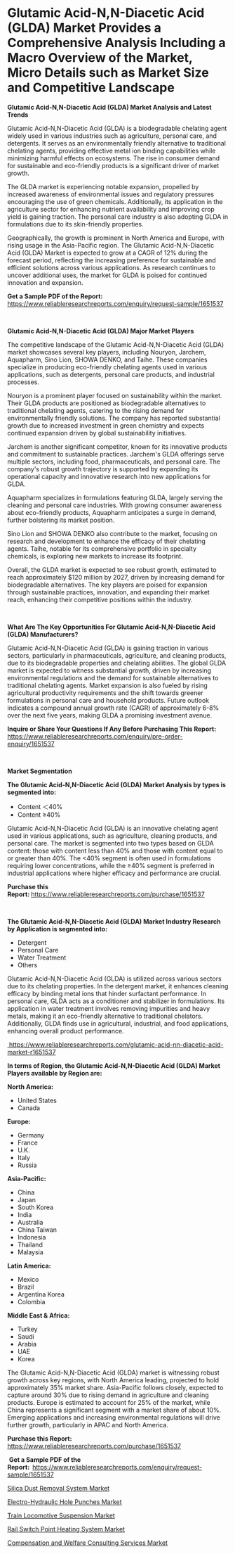 <p><h1>Glutamic Acid-N,N-Diacetic Acid (GLDA) Market Provides a Comprehensive Analysis Including a Macro Overview of the Market, Micro Details such as Market Size and Competitive Landscape</h1></p><p><strong>Glutamic Acid-N,N-Diacetic Acid (GLDA) Market Analysis and Latest Trends</strong></p>
<p><p>Glutamic Acid-N,N-Diacetic Acid (GLDA) is a biodegradable chelating agent widely used in various industries such as agriculture, personal care, and detergents. It serves as an environmentally friendly alternative to traditional chelating agents, providing effective metal ion binding capabilities while minimizing harmful effects on ecosystems. The rise in consumer demand for sustainable and eco-friendly products is a significant driver of market growth.</p><p>The GLDA market is experiencing notable expansion, propelled by increased awareness of environmental issues and regulatory pressures encouraging the use of green chemicals. Additionally, its application in the agriculture sector for enhancing nutrient availability and improving crop yield is gaining traction. The personal care industry is also adopting GLDA in formulations due to its skin-friendly properties. </p><p>Geographically, the growth is prominent in North America and Europe, with rising usage in the Asia-Pacific region. The Glutamic Acid-N,N-Diacetic Acid (GLDA) Market is expected to grow at a CAGR of 12% during the forecast period, reflecting the increasing preference for sustainable and efficient solutions across various applications. As research continues to uncover additional uses, the market for GLDA is poised for continued innovation and expansion.</p></p>
<p><strong>Get a Sample PDF of the Report:&nbsp;</strong> <a href="https://www.reliableresearchreports.com/enquiry/request-sample/1651537?utm_campaign=12&utm_medium=2&utm_source=Github&utm_content=ia&utm_term=23032025&utm_id=glutamic-acid-nn-diacetic-acid-glda">https://www.reliableresearchreports.com/enquiry/request-sample/1651537</a></p>
<p>&nbsp;</p>
<p><strong>Glutamic Acid-N,N-Diacetic Acid (GLDA) Major Market Players</strong></p>
<p><p>The competitive landscape of the Glutamic Acid-N,N-Diacetic Acid (GLDA) market showcases several key players, including Nouryon, Jarchem, Aquapharm, Sino Lion, SHOWA DENKO, and Taihe. These companies specialize in producing eco-friendly chelating agents used in various applications, such as detergents, personal care products, and industrial processes.</p><p>Nouryon is a prominent player focused on sustainability within the market. Their GLDA products are positioned as biodegradable alternatives to traditional chelating agents, catering to the rising demand for environmentally friendly solutions. The company has reported substantial growth due to increased investment in green chemistry and expects continued expansion driven by global sustainability initiatives.</p><p>Jarchem is another significant competitor, known for its innovative products and commitment to sustainable practices. Jarchem's GLDA offerings serve multiple sectors, including food, pharmaceuticals, and personal care. The company's robust growth trajectory is supported by expanding its operational capacity and innovative research into new applications for GLDA.</p><p>Aquapharm specializes in formulations featuring GLDA, largely serving the cleaning and personal care industries. With growing consumer awareness about eco-friendly products, Aquapharm anticipates a surge in demand, further bolstering its market position.</p><p>Sino Lion and SHOWA DENKO also contribute to the market, focusing on research and development to enhance the efficacy of their chelating agents. Taihe, notable for its comprehensive portfolio in specialty chemicals, is exploring new markets to increase its footprint.</p><p>Overall, the GLDA market is expected to see robust growth, estimated to reach approximately $120 million by 2027, driven by increasing demand for biodegradable alternatives. The key players are poised for expansion through sustainable practices, innovation, and expanding their market reach, enhancing their competitive positions within the industry.</p></p>
<p>&nbsp;</p>
<p><strong>What Are The Key Opportunities For Glutamic Acid-N,N-Diacetic Acid (GLDA) Manufacturers?</strong></p>
<p><p>Glutamic Acid-N,N-Diacetic Acid (GLDA) is gaining traction in various sectors, particularly in pharmaceuticals, agriculture, and cleaning products, due to its biodegradable properties and chelating abilities. The global GLDA market is expected to witness substantial growth, driven by increasing environmental regulations and the demand for sustainable alternatives to traditional chelating agents. Market expansion is also fueled by rising agricultural productivity requirements and the shift towards greener formulations in personal care and household products. Future outlook indicates a compound annual growth rate (CAGR) of approximately 6-8% over the next five years, making GLDA a promising investment avenue.</p></p>
<p><strong>Inquire or Share Your Questions If Any Before Purchasing This Report:</strong> <a href="https://www.reliableresearchreports.com/enquiry/pre-order-enquiry/1651537?utm_campaign=12&utm_medium=2&utm_source=Github&utm_content=ia&utm_term=23032025&utm_id=glutamic-acid-nn-diacetic-acid-glda">https://www.reliableresearchreports.com/enquiry/pre-order-enquiry/1651537</a></p>
<p>&nbsp;</p>
<p><strong>Market Segmentation</strong></p>
<p><strong>The Glutamic Acid-N,N-Diacetic Acid (GLDA) Market Analysis by types is segmented into:</strong></p>
<p><ul><li>Content ＜40%</li><li>Content ≥40%</li></ul></p>
<p><p>Glutamic Acid-N,N-Diacetic Acid (GLDA) is an innovative chelating agent used in various applications, such as agriculture, cleaning products, and personal care. The market is segmented into two types based on GLDA content: those with content less than 40% and those with content equal to or greater than 40%. The <40% segment is often used in formulations requiring lower concentrations, while the ≥40% segment is preferred in industrial applications where higher efficacy and performance are crucial.</p></p>
<p><strong>Purchase this Report:&nbsp;</strong><a href="https://www.reliableresearchreports.com/purchase/1651537?utm_campaign=12&utm_medium=2&utm_source=Github&utm_content=ia&utm_term=23032025&utm_id=glutamic-acid-nn-diacetic-acid-glda">https://www.reliableresearchreports.com/purchase/1651537</a></p>
<p>&nbsp;</p>
<p><strong>The Glutamic Acid-N,N-Diacetic Acid (GLDA) Market Industry Research by Application is segmented into:</strong></p>
<p><ul><li>Detergent</li><li>Personal Care</li><li>Water Treatment</li><li>Others</li></ul></p>
<p><p>Glutamic Acid-N,N-Diacetic Acid (GLDA) is utilized across various sectors due to its chelating properties. In the detergent market, it enhances cleaning efficacy by binding metal ions that hinder surfactant performance. In personal care, GLDA acts as a conditioner and stabilizer in formulations. Its application in water treatment involves removing impurities and heavy metals, making it an eco-friendly alternative to traditional chelators. Additionally, GLDA finds use in agricultural, industrial, and food applications, enhancing overall product performance.</p></p>
<p><a href="https://www.reliableresearchreports.com/glutamic-acid-nn-diacetic-acid-market-r1651537?utm_campaign=12&utm_medium=2&utm_source=Github&utm_content=ia&utm_term=23032025&utm_id=glutamic-acid-nn-diacetic-acid-glda">&nbsp;https://www.reliableresearchreports.com/glutamic-acid-nn-diacetic-acid-market-r1651537</a></p>
<p><strong>In terms of Region, the Glutamic Acid-N,N-Diacetic Acid (GLDA) Market Players available by Region are:</strong></p>
<p>
    <p> <strong> North America: </strong>
        <ul>
            <li>United States</li>
            <li>Canada</li>
        </ul>
        </p> 
    <p> <strong> Europe: </strong>
        <ul>
            <li>Germany</li>
            <li>France</li>
            <li>U.K.</li>
            <li>Italy</li>
            <li>Russia</li>
        </ul>
        </p> 
    <p> <strong> Asia-Pacific: </strong>
        <ul>
            <li>China</li>
            <li>Japan</li>
            <li>South Korea</li>
            <li>India</li>
            <li>Australia</li>
            <li>China Taiwan</li>
            <li>Indonesia</li>
            <li>Thailand</li>
            <li>Malaysia</li>
        </ul>
        </p> 
    <p> <strong> Latin America: </strong>
        <ul>
            <li>Mexico</li>
            <li>Brazil</li>
            <li>Argentina Korea</li>
            <li>Colombia</li>
        </ul>
        </p> 
    <p> <strong> Middle East & Africa: </strong>
        <ul>
            <li>Turkey</li>
            <li>Saudi</li>
            <li>Arabia</li>
            <li>UAE</li>
            <li>Korea</li>
        </ul>
    </p>
    </p>
<p><p>The Glutamic Acid-N,N-Diacetic Acid (GLDA) market is witnessing robust growth across key regions, with North America leading, projected to hold approximately 35% market share. Asia-Pacific follows closely, expected to capture around 30% due to rising demand in agriculture and cleaning products. Europe is estimated to account for 25% of the market, while China represents a significant segment with a market share of about 10%. Emerging applications and increasing environmental regulations will drive further growth, particularly in APAC and North America.</p></p>
<p><strong>Purchase this Report: </strong><a href="https://www.reliableresearchreports.com/purchase/1651537?utm_campaign=12&utm_medium=2&utm_source=Github&utm_content=ia&utm_term=23032025&utm_id=glutamic-acid-nn-diacetic-acid-glda">https://www.reliableresearchreports.com/purchase/1651537</a></p>
<p>&nbsp;<strong>Get a Sample PDF of the Report:&nbsp;&nbsp;</strong><a href="https://www.reliableresearchreports.com/enquiry/request-sample/1651537?utm_campaign=12&utm_medium=2&utm_source=Github&utm_content=ia&utm_term=23032025&utm_id=glutamic-acid-nn-diacetic-acid-glda">https://www.reliableresearchreports.com/enquiry/request-sample/1651537</a></p>
<p><strong></strong></p>
<p><p><a href="https://github.com/tauchzuazoli/Market-Research-Report-List-1/blob/main/silica-dust-removal-system-market.md?utm_campaign=12&utm_medium=2&utm_source=Github&utm_content=ia&utm_term=23032025&utm_id=glutamic-acid-nn-diacetic-acid-glda">Silica Dust Removal System Market</a></p><p><a href="https://github.com/abbasgwiltke/Market-Research-Report-List-1/blob/main/electro-hydraulic-hole-punches-market.md?utm_campaign=12&utm_medium=2&utm_source=Github&utm_content=ia&utm_term=23032025&utm_id=glutamic-acid-nn-diacetic-acid-glda">Electro-Hydraulic Hole Punches Market</a></p><p><a href="https://github.com/yosenadhler/Market-Research-Report-List-1/blob/main/train-locomotive-suspension-market.md?utm_campaign=12&utm_medium=2&utm_source=Github&utm_content=ia&utm_term=23032025&utm_id=glutamic-acid-nn-diacetic-acid-glda">Train Locomotive Suspension Market</a></p><p><a href="https://github.com/artussavasrv/Market-Research-Report-List-1/blob/main/rail-switch-point-heating-system-market.md?utm_campaign=12&utm_medium=2&utm_source=Github&utm_content=ia&utm_term=23032025&utm_id=glutamic-acid-nn-diacetic-acid-glda">Rail Switch Point Heating System Market</a></p><p><a href="https://github.com/achilekirwan/Market-Research-Report-List-1/blob/main/compensation-and-welfare-consulting-services-market.md?utm_campaign=12&utm_medium=2&utm_source=Github&utm_content=ia&utm_term=23032025&utm_id=glutamic-acid-nn-diacetic-acid-glda">Compensation and Welfare Consulting Services Market</a></p></p>